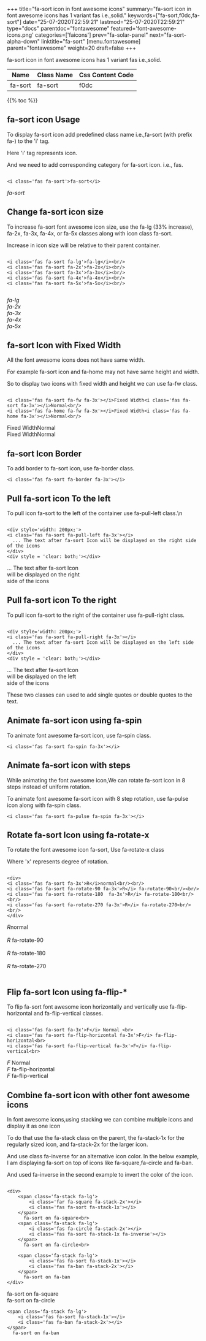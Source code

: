+++
title="fa-sort icon in font awesome icons"
summary="fa-sort icon in font awesome icons has 1 variant fas i.e.,solid."
keywords=["fa-sort,f0dc,fa-sort"]
date="25-07-2020T22:59:21"
lastmod="25-07-2020T22:59:21"
type="docs"
parentdoc="fontawesome"
featured='font-awesome-icons.png'
categories=['faicons']
prev="fa-solar-panel"
next="fa-sort-alpha-down"
linktitle="fa-sort"
[menu.fontawesome]
parent="fontawesome"
weight=20
draft=false
+++


fa-sort icon in font awesome icons has 1 variant fas i.e.,solid.

<div class='table-responsive'><table class='table'><thead><tr><th>Name</th><th>Class Name</th><th>Css Content Code</th></tr></thead><tbody><tr><td>fa-sort</td><td>fa-sort</td><td>f0dc</td></tr></tbody></table></div>


{{% toc %}}


## fa-sort icon Usage

To display fa-sort icon add predefined class name i.e.,fa-sort (with prefix fa-) to the 'i' tag.

Here 'i' tag represents icon.

And we need to add corresponding category for fa-sort icon. i.e., fas.


```

<i class='fas fa-sort'>fa-sort</i>
```

<i class='fas fa-sort'>fa-sort</i>




## Change fa-sort icon size
To increase fa-sort font awesome icon size, use the fa-lg (33% increase), fa-2x, fa-3x, fa-4x, or fa-5x classes along with icon class fa-sort.

Increase in icon size will be relative to their parent container. 

```

<i class='fas fa-sort fa-lg'>fa-lg</i><br/>
<i class='fas fa-sort fa-2x'>fa-2x</i><br/>
<i class='fas fa-sort fa-3x'>fa-3x</i><br/>
<i class='fas fa-sort fa-4x'>fa-4x</i><br/>
<i class='fas fa-sort fa-5x'>fa-5x</i><br/>
            
```

<i class='fas fa-sort fa-lg'>fa-lg</i><br/>
<i class='fas fa-sort fa-2x'>fa-2x</i><br/>
<i class='fas fa-sort fa-3x'>fa-3x</i><br/>
<i class='fas fa-sort fa-4x'>fa-4x</i><br/>
<i class='fas fa-sort fa-5x'>fa-5x</i><br/>
            



## fa-sort Icon with Fixed Width 

All the font awesome icons does not have same width.

For example fa-sort icon and fa-home may not have same height and width.

So to display two icons with fixed width and height we can use fa-fw class.


```

<i class='fas fa-sort fa-fw fa-3x'></i>Fixed Width<i class='fas fa-sort fa-3x'></i>Normal<br/>
<i class='fas fa-home fa-fw fa-3x'></i>Fixed Width<i class='fas fa-home fa-3x'></i>Normal<br/>
```

<i class='fas fa-sort fa-fw fa-3x'></i>Fixed Width<i class='fas fa-sort fa-3x'></i>Normal<br/>
<i class='fas fa-home fa-fw fa-3x'></i>Fixed Width<i class='fas fa-home fa-3x'></i>Normal<br/>



## fa-sort Icon Border 

To add border to fa-sort icon, use fa-border class.


```
<i class='fas fa-sort fa-border fa-3x'></i>

```
<i class='fas fa-sort fa-border fa-3x'></i>





## Pull fa-sort icon To the left

To pull icon fa-sort to the left of the container use fa-pull-left class.\n

```

<div style='width: 200px;'>
<i class='fas fa-sort fa-pull-left fa-3x'></i>
  ... The text after fa-sort Icon will be displayed on the right side of the icons
</div>
<div style = 'clear: both;'></div>
```

<div style='width: 200px;'>
<i class='fas fa-sort fa-pull-left fa-3x'></i>
  ... The text after fa-sort Icon will be displayed on the right side of the icons
</div>
<div style = 'clear: both;'></div>




## Pull fa-sort icon To the right
To pull icon fa-sort to the right of the container use fa-pull-right class.

```

<div style='width: 200px;'>
<i class='fas fa-sort fa-pull-right fa-3x'></i>
  ... The text after fa-sort Icon will be displayed on the left side of the icons
</div>
<div style = 'clear: both;'></div>
```

<div style='width: 200px;'>
<i class='fas fa-sort fa-pull-right fa-3x'></i>
  ... The text after fa-sort Icon will be displayed on the left side of the icons
</div>
<div style = 'clear: both;'></div>

These two classes can used to add single quotes or double quotes to the text.


## Animate fa-sort icon using fa-spin
To animate font awesome fa-sort icon, use fa-spin class.

```
<i class='fas fa-sort fa-spin fa-3x'></i>
```
<i class='fas fa-sort fa-spin fa-3x'></i>




## Animate fa-sort icon with steps
While animating the font awesome icon,We can rotate fa-sort icon in 8 steps instead of uniform rotation.

To animate font awesome fa-sort icon with 8 step rotation, use fa-pulse icon along with fa-spin class.


```
<i class='fas fa-sort fa-pulse fa-spin fa-3x'></i>

```
<i class='fas fa-sort fa-pulse fa-spin fa-3x'></i>





## Rotate fa-sort Icon using fa-rotate-x
To rotate the font awesome icon fa-sort, Use fa-rotate-x class

Where 'x' represents degree of rotation.


```

<div>
<i class='fas fa-sort fa-3x'>R</i>normal<br/><br/>
<i class='fas fa-sort fa-rotate-90 fa-3x'>R</i> fa-rotate-90<br/><br/> 
<i class='fas fa-sort fa-rotate-180  fa-3x'>R</i> fa-rotate-180<br/><br/> 
<i class='fas fa-sort fa-rotate-270 fa-3x'>R</i> fa-rotate-270<br/><br/>
</div>
```

<div>
<i class='fas fa-sort fa-3x'>R</i>normal<br/><br/>
<i class='fas fa-sort fa-rotate-90 fa-3x'>R</i> fa-rotate-90<br/><br/> 
<i class='fas fa-sort fa-rotate-180  fa-3x'>R</i> fa-rotate-180<br/><br/> 
<i class='fas fa-sort fa-rotate-270 fa-3x'>R</i> fa-rotate-270<br/><br/>
</div>




## Flip fa-sort Icon using fa-flip-*
To flip fa-sort font awesome icon horizontally and vertically use fa-flip-horizontal and fa-flip-vertical classes. 

```

<i class='fas fa-sort fa-3x'>F</i> Normal <br>
<i class='fas fa-sort fa-flip-horizontal fa-3x'>F</i> fa-flip-horizontal<br>
<i class='fas fa-sort fa-flip-vertical fa-3x'>F</i> fa-flip-vertical<br>
```

<i class='fas fa-sort fa-3x'>F</i> Normal <br>
<i class='fas fa-sort fa-flip-horizontal fa-3x'>F</i> fa-flip-horizontal<br>
<i class='fas fa-sort fa-flip-vertical fa-3x'>F</i> fa-flip-vertical<br>




## Combine fa-sort icon with other font awesome icons
In font awesome icons,using stacking we can combine multiple icons and display it as one icon 

To do that use the fa-stack class on the parent, the fa-stack-1x for the regularly sized icon, and fa-stack-2x for the larger icon.

And use class fa-inverse for an alternative icon color. 
In the below example, I am displaying fa-sort on top of icons like fa-square,fa-circle and fa-ban.

And used fa-inverse in the second example to invert the color of the icon.

```

<div>
    <span class='fa-stack fa-lg'>
        <i class='far fa-square fa-stack-2x'></i>
        <i class='fas fa-sort fa-stack-1x'></i>
    </span>
      fa-sort on fa-square<br>
    <span class='fa-stack fa-lg'>
        <i class='fas fa-circle fa-stack-2x'></i>
        <i class='fas fa-sort fa-stack-1x fa-inverse'></i>
    </span>
      fa-sort on fa-circle<br>

    <span class='fa-stack fa-lg'>
        <i class='fas fa-sort fa-stack-1x'></i>
        <i class='fas fa-ban fa-stack-2x'></i>
    </span>
      fa-sort on fa-ban
</div>
```

<div>
    <span class='fa-stack fa-lg'>
        <i class='far fa-square fa-stack-2x'></i>
        <i class='fas fa-sort fa-stack-1x'></i>
    </span>
      fa-sort on fa-square<br>
    <span class='fa-stack fa-lg'>
        <i class='fas fa-circle fa-stack-2x'></i>
        <i class='fas fa-sort fa-stack-1x fa-inverse'></i>
    </span>
      fa-sort on fa-circle<br>

    <span class='fa-stack fa-lg'>
        <i class='fas fa-sort fa-stack-1x'></i>
        <i class='fas fa-ban fa-stack-2x'></i>
    </span>
      fa-sort on fa-ban
</div>






